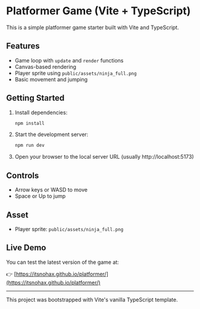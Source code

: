 # Platformer Game (Vite + TypeScript)

This is a simple platformer game starter built with Vite and TypeScript.

## Features
- Game loop with `update` and `render` functions
- Canvas-based rendering
- Player sprite using `public/assets/ninja_full.png`
- Basic movement and jumping

## Getting Started

1. Install dependencies:
   ```bash
   npm install
   ```
2. Start the development server:
   ```bash
   npm run dev
   ```
3. Open your browser to the local server URL (usually http://localhost:5173)

## Controls
- Arrow keys or WASD to move
- Space or Up to jump

## Asset
- Player sprite: `public/assets/ninja_full.png`

## Live Demo
You can test the latest version of the game at:

👉 [https://itsnohax.github.io/platformer/](https://itsnohax.github.io/platformer/)

---

This project was bootstrapped with Vite's vanilla TypeScript template.
